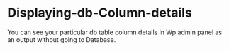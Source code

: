 # Displaying-db-Column-details
You can see your particular db table column details in Wp admin panel as an output without going to Database.
